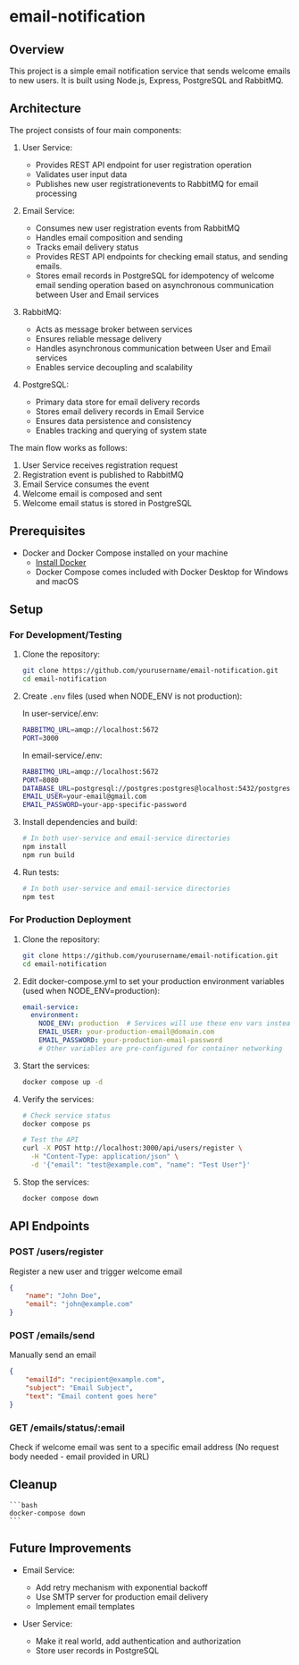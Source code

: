 # email-notification

## Overview

This project is a simple email notification service that sends welcome emails to new users. It is built using Node.js, Express, PostgreSQL and RabbitMQ.


## Architecture

The project consists of four main components:

1. User Service:
   - Provides REST API endpoint for user registration operation
   - Validates user input data
   - Publishes new user registrationevents to RabbitMQ for email processing

2. Email Service:
   - Consumes new user registration events from RabbitMQ
   - Handles email composition and sending
   - Tracks email delivery status
   - Provides REST API endpoints for checking email status, and sending emails.
   - Stores email records in PostgreSQL for idempotency of welcome email sending operation based on asynchronous communication between User and Email services

3. RabbitMQ:
   - Acts as message broker between services
   - Ensures reliable message delivery
   - Handles asynchronous communication between User and Email services
   - Enables service decoupling and scalability

4. PostgreSQL:
   - Primary data store for email delivery records
   - Stores email delivery records in Email Service
   - Ensures data persistence and consistency
   - Enables tracking and querying of system state

The main flow works as follows:
1. User Service receives registration request
2. Registration event is published to RabbitMQ
3. Email Service consumes the event
4. Welcome email is composed and sent
5. Welcome email status is stored in PostgreSQL

## Prerequisites

- Docker and Docker Compose installed on your machine
  - [Install Docker](https://docs.docker.com/get-docker/)
  - Docker Compose comes included with Docker Desktop for Windows and macOS

## Setup

### For Development/Testing

1. Clone the repository:
    ```bash
    git clone https://github.com/yourusername/email-notification.git
    cd email-notification
    ```

2. Create `.env` files (used when NODE_ENV is not production):

    In user-service/.env:
    ```bash
    RABBITMQ_URL=amqp://localhost:5672
    PORT=3000
    ```

    In email-service/.env:
    ```bash
    RABBITMQ_URL=amqp://localhost:5672
    PORT=8080
    DATABASE_URL=postgresql://postgres:postgres@localhost:5432/postgres
    EMAIL_USER=your-email@gmail.com
    EMAIL_PASSWORD=your-app-specific-password
    ```

3. Install dependencies and build:
    ```bash
    # In both user-service and email-service directories
    npm install
    npm run build
    ```

4. Run tests:
    ```bash
    # In both user-service and email-service directories
    npm test
    ```

### For Production Deployment

1. Clone the repository:
    ```bash
    git clone https://github.com/yourusername/email-notification.git
    cd email-notification
    ```

2. Edit docker-compose.yml to set your production environment variables (used when NODE_ENV=production):
    ```yaml
    email-service:
      environment:
        NODE_ENV: production  # Services will use these env vars instead of .env
        EMAIL_USER: your-production-email@domain.com
        EMAIL_PASSWORD: your-production-email-password
        # Other variables are pre-configured for container networking
    ```

3. Start the services:
    ```bash
    docker compose up -d
    ```

4. Verify the services:
    ```bash
    # Check service status
    docker compose ps
    
    # Test the API
    curl -X POST http://localhost:3000/api/users/register \
      -H "Content-Type: application/json" \
      -d '{"email": "test@example.com", "name": "Test User"}'
    ```

5. Stop the services:
    ```bash
    docker compose down
    ```

## API Endpoints

### POST /users/register
Register a new user and trigger welcome email
```json
{
    "name": "John Doe",
    "email": "john@example.com"
}
```

### POST /emails/send
Manually send an email
```json
{
    "emailId": "recipient@example.com",
    "subject": "Email Subject",
    "text": "Email content goes here"
}
```

### GET /emails/status/:email
Check if welcome email was sent to a specific email address
(No request body needed - email provided in URL)

## Cleanup

    ```bash
    docker-compose down 
    ```



## Future Improvements

- Email Service:
  - Add retry mechanism with exponential backoff
  - Use SMTP server for production email delivery
  - Implement email templates

- User Service:
  - Make it real world, add authentication and authorization
  - Store user records in PostgreSQL

